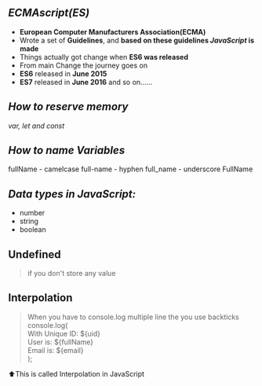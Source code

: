 ## _ECMAscript(ES)_
- <b>European Computer Manufacturers Association(ECMA)</b>
- Wrote a set of **Guidelines**, and **based on these guidelines _JavaScript_ is made**
- Things actually got change when **ES6 was released**
- From main Change the journey goes on
- **ES6** released in **June 2015**
- **ES7** released in **June 2016** and so on......


## _How to reserve memory_ 
  _var, let and const_

## _How to name Variables_
fullName - camelcase
full-name - hyphen
full_name - underscore
FullName

## _Data types in JavaScript:_
- number
- string
- boolean

## Undefined
> if you don't store any value 

## Interpolation
> When you have to console.log multiple line the you use backticks<br>
console.log(<backticks><br>
 With Unique ID: ${uid}<br>
 User is: ${fullName}<br>
 Email is: ${email}<br>
 <backticks>);

 ⬆️This is called Interpolation in JavaScript
